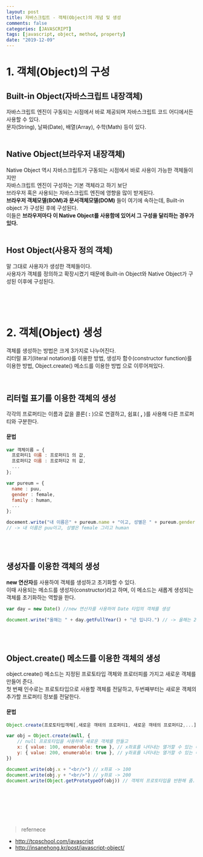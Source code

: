 ```yaml
---
layout: post
title: 자바스크립트 - 객체(Object)의 개념 및 생성
comments: false
categories: [JAVASCRIPT]
tags: [javascript, object, method, property]
date: "2019-12-09"
---
```


# 1. 객체(Object)의 구성

## Built-in Object(자바스크립트 내장객체)

자바스크립트 엔진이 구동되는 시점에서 바로 제공되며 자바스크립트 코드 어디에서든 사용할 수 있다.  
문자(String), 날짜(Date), 배열(Array), 수학(Math) 등이 있다.
<br><br>

## Native Object(브라우저 내장객체)

Native Object 역시 자바스크립트가 구동되는 시점에서 바로 사용이 가능한 객체들이지만  
자바스크립트 엔진이 구성하는 기본 객체라고 하기 보단  
브라우저 혹은 사용되는 자바스크립트 엔진에 영향을 많이 받게된다.  
**브라우저 객체모델(BOM)과 문서객체모델(DOM)** 들이 여기에 속하는데,
Built-in object 가 구성된 후에 구성된다.  
이들은 **브라우저마다 이 Native Object를 사용함에 있어서 그 구성을 달리하는 경우가 있다.**<br><br>

## Host Object(사용자 정의 객체)

말 그대로 사용자가 생성한 객체들이다.  
사용자가 객체를 정의하고 확장시켰기 때문에 Built-in Object와 Native Object가 구성된 이후에 구성된다.

<br><br><br>

# 2. 객체(Object) 생성

객체를 생성하는 방법은 크게 3가지로 나누어진다.  
리터럴 표기(literal notation)를 이용한 방법, 생성자 함수(constructor function)를 이용한 방법, Object.create() 메소드를 이용한 방법 으로 이루어져있다.

<br>

## 리터럴 표기를 이용한 객체의 생성

각각의 프로퍼티는 이름과 값을 콜론( **:** )으로 연결하고, 쉼표( **,** )를 사용해 다른 프로퍼티와 구분한다.

#### 문법

```javascript
var 객체이름 = {
  프로퍼티1 이름 : 프로퍼티1 의 값,
  프로퍼티2 이름 : 프로퍼티2 의 값,
  ...
};
```

```javascript
var pureum = {
  name : puu,
  gender : female,
  family : human,
  ...
};

docement.write("내 이름은" + pureum.name + "이고, 성별은 " + pureum.gender + " 그리고 " + pureum.family);
// -> 내 이름은 puu이고, 성별은 female 그리고 human
```

<br><br>

## 생성자를 이용한 객체의 생성

**new 연산자**를 사용하여 객체를 생성하고 초기화할 수 있다.  
이때 사용되는 메소드를 생성자(constructor)라고 하며, 이 메소드는 새롭게 생성되는 객체를 초기화하는 역할을 한다.

```javascript
var day = new Date() //new 연산자를 사용하여 Date 타입의 객체를 생성

document.write("올해는 " + day.getFullYear() + "년 입니다.") // -> 올해는 2019년 입니다.
```

<br><br>

## Object.create() 메소드를 이용한 객체의 생성

object.create() 메소드는 지정된 프로토타입 객체와 프로터피를 가지고 새로운 객체를 만들어 준다.  
첫 번째 인수로는 프로토타입으로 사용할 객체를 전달하고, 두번째부터는 새로운 객체의 추가할 프로퍼티 정보를 전달한다.

#### 문법

```javascript
Object.create(프로토타입객체[,새로운 객테의 프로퍼티1, 새로운 객테의 프로퍼티2,...]);
```

```javascript
var obj = Object.create(null, {
    // null 프로토타입을 사용하여 새로운 객체를 만들고
    x: { value: 100, enumerable: true }, // x좌표를 나타내는 열거할 수 있는 속성과
    y: { value: 200, enumerable: true }, // y좌표를 나타내는 열거할 수 있는 속성을 추가함.
})

document.write(obj.x + "<br/>") // x좌표 -> 100
document.write(obj.y + "<br/>") // y좌표 -> 200
document.write(Object.getPrototypeOf(obj)) // 객체의 프로토타입을 반환해 줌. -> null
```

<br><br><br><br><br>

> <subtitle> refernece

-   <http://tcpschool.com/javascript>
-   <http://insanehong.kr/post/javascript-object/>
